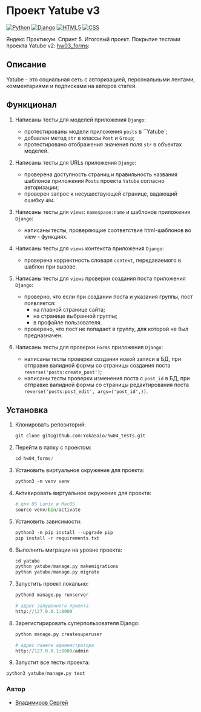 # Проект Yatube v3

[![Python](https://img.shields.io/badge/-Python-464641?style=flat-square&logo=Python)](https://www.python.org/)
[![Django](https://img.shields.io/badge/-Django-464646?style=flat-square&logo=Django)](https://www.djangoproject.com/)
[![HTML5](https://img.shields.io/badge/-HTML5-464646?style=flat-square&logo=html5)](https://en.wikipedia.org/wiki/HTML5)
[![CSS](https://img.shields.io/badge/-CSS-464646?style=flat-square&logo=css3)](https://en.wikipedia.org/wiki/CSS)

Яндекс Практикум. Спринт 5. Итоговый проект. Покрытие тестами проекта Yatube v2: [hw03_forms](https://github.com/YokaSaio/hw03_forms):

## Описание

Yatube - это социальная сеть с авторизацией, персональными лентами, комментариями и подписками на авторов статей.

## Функционал

1. Написаны тесты для моделей приложения `Django`:

   - протестированы модели приложения `posts` в ``Yatube`;
   - добавлен метод `str` в классы `Post` и `Group`;
   - протестировано отображения значения поля `str` в объектах моделей.

2. Написаны тесты для URLs приложения `Django`:

   - проверена доступность страниц и правильность названия шаблонов приложения `Posts` проекта `Yatube` согласно авторизации;
   - проверен запрос к несуществующей странице, вадающий ошибку `404`.

3. Написаны тесты для `views`: `namespase:name` и шаблонов приложения `Django`:

   - написаны тесты, проверяющие соответствие html-шаблонов во view - функциях.

4. Написаны тесты для `views` контекста приложения `Django`:

   - проверена корректность словаря `context`, передаваемого в шаблон при вызове.

5. Написаны тесты для `views` проверки создания поста приложения `Django`:

   - проверно, что если при создании поста и указания группы, пост появляется:
     - на главной странице сайта;
     - на странице выбранной группы;
     - в профайле пользователя.
   - проверено, что пост не попадает в группу, для которой не был предназначен.

6. Написаны тесты для проверки `Forms` приложения `Django`:

   - написаны тесты проверки создания новой записи в БД, при отправке валидной формы со страницы создания поста `reverse('posts:create_post')`;
   - написаны тесты проверки изменения поста с `post_id` в БД, при отправке валидной формы со страницы редактирования поста `reverse('posts:post_edit', args=('post_id',))`.

## Установка

1. Клонировать репозиторий:

   ```python
   git clone git@github.com:YokaSaio/hw04_tests.git
   ```

2. Перейти в папку с проектом:

   ```python
   cd hw04_forms/
   ```

3. Установить виртуальное окружение для проекта:

   ```python
   python3 -m venv venv
   ```

4. Активировать виртуальное окружение для проекта:

   ```python
   # для OS Lunix и MacOS
   source venv/bin/activate


5. Установить зависимости:

   ```python
   python3 -m pip install --upgrade pip
   pip install -r requirements.txt
   ```

6. Выполнить миграции на уровне проекта:

   ```python
   cd yatube
   python yatube/manage.py makemigrations
   python yatube/manage.py migrate
   ```

7. Запустить проект локально:

   ```python
   python3 manage.py runserver

   # адрес запущенного проекта
   http://127.0.0.1:8000
   ```

8. Зарегистирировать суперпользователя Django:

   ```python
   python manage.py createsuperuser

   # адрес панели администратора
   http://127.0.0.1:8000/admin
   ```
   
9. Запустит все тесты проекта:

  ```python
python3 yatube/manage.py test
```

### Автор
- [Владимиров Сергей](https://github.com/YokaSaio/yatube_project)
